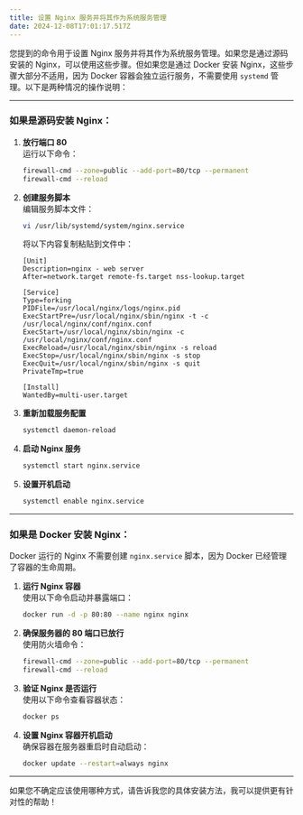 ```yaml
---
title: 设置 Nginx 服务并将其作为系统服务管理
date: 2024-12-08T17:01:17.517Z
---
```


您提到的命令用于设置 Nginx 服务并将其作为系统服务管理。如果您是通过源码安装的 Nginx，可以使用这些步骤。但如果您是通过 Docker 安装 Nginx，这些步骤大部分不适用，因为 Docker 容器会独立运行服务，不需要使用 `systemd` 管理。以下是两种情况的操作说明：

---

### **如果是源码安装 Nginx：**

1. **放行端口 80**  
   运行以下命令：
   ```bash
   firewall-cmd --zone=public --add-port=80/tcp --permanent
   firewall-cmd --reload
   ```

2. **创建服务脚本**  
   编辑服务脚本文件：
   ```bash
   vi /usr/lib/systemd/system/nginx.service
   ```

   将以下内容复制粘贴到文件中：
   ```text
   [Unit]
   Description=nginx - web server
   After=network.target remote-fs.target nss-lookup.target

   [Service]
   Type=forking
   PIDFile=/usr/local/nginx/logs/nginx.pid
   ExecStartPre=/usr/local/nginx/sbin/nginx -t -c /usr/local/nginx/conf/nginx.conf
   ExecStart=/usr/local/nginx/sbin/nginx -c /usr/local/nginx/conf/nginx.conf
   ExecReload=/usr/local/nginx/sbin/nginx -s reload
   ExecStop=/usr/local/nginx/sbin/nginx -s stop
   ExecQuit=/usr/local/nginx/sbin/nginx -s quit
   PrivateTmp=true

   [Install]
   WantedBy=multi-user.target
   ```

3. **重新加载服务配置**  
   ```bash
   systemctl daemon-reload
   ```

4. **启动 Nginx 服务**  
   ```bash
   systemctl start nginx.service
   ```

5. **设置开机启动**  
   ```bash
   systemctl enable nginx.service
   ```

---

### **如果是 Docker 安装 Nginx：**

Docker 运行的 Nginx 不需要创建 `nginx.service` 脚本，因为 Docker 已经管理了容器的生命周期。

1. **运行 Nginx 容器**  
   使用以下命令启动并暴露端口：
   ```bash
   docker run -d -p 80:80 --name nginx nginx
   ```

2. **确保服务器的 80 端口已放行**  
   使用防火墙命令：
   ```bash
   firewall-cmd --zone=public --add-port=80/tcp --permanent
   firewall-cmd --reload
   ```

3. **验证 Nginx 是否运行**  
   使用以下命令查看容器状态：
   ```bash
   docker ps
   ```

4. **设置 Nginx 容器开机启动**  
   确保容器在服务器重启时自动启动：
   ```bash
   docker update --restart=always nginx
   ```

---

如果您不确定应该使用哪种方式，请告诉我您的具体安装方法，我可以提供更有针对性的帮助！
